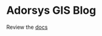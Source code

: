 # Adorsys GIS Blog

Review the [docs](https://github.com/stephane-segning/adorsys-gis-blog/blob/main/docs/README.md)